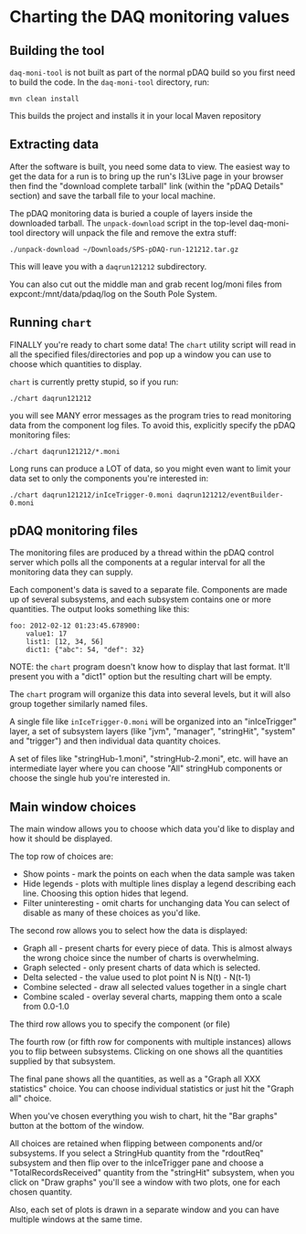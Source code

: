 Charting the DAQ monitoring values
==================================


Building the tool
-----------------
`daq-moni-tool` is not built as part of the normal pDAQ build so you first
need to build the code.  In the `daq-moni-tool` directory, run:

    mvn clean install

This builds the project and installs it in your local Maven repository


Extracting data
---------------
After the software is built, you need some data to view.  The easiest way to
get the data for a run is to bring up the run's I3Live page in your browser
then find the "download complete tarball" link (within the "pDAQ Details"
section) and save the tarball file to your local machine.

The pDAQ monitoring data is buried a couple of layers inside the downloaded
tarball.  The `unpack-download` script in the top-level daq-moni-tool
directory will unpack the file and remove the extra stuff:

    ./unpack-download ~/Downloads/SPS-pDAQ-run-121212.tar.gz

This will leave you with a `daqrun121212` subdirectory.

You can also cut out the middle man and grab recent log/moni files from
expcont:/mnt/data/pdaq/log on the South Pole System.

Running `chart`
---------------

FINALLY you're ready to chart some data!  The `chart` utility script will read
in all the specified files/directories and pop up a window you can use to
choose which quantities to display.

`chart` is currently pretty stupid, so if you run:

    ./chart daqrun121212

you will see MANY error messages as the program tries to read monitoring data
from the component log files.  To avoid this, explicitly specify the pDAQ
monitoring files:

    ./chart daqrun121212/*.moni

Long runs can produce a LOT of data, so you might even want to limit your data
set to only the components you're interested in:

    ./chart daqrun121212/inIceTrigger-0.moni daqrun121212/eventBuilder-0.moni


pDAQ monitoring files
---------------------
The monitoring files are produced by a thread within the pDAQ control server
which polls all the components at a regular interval for all the monitoring
data they can supply.

Each component's data is saved to a separate file.  Components are made up
of several subsystems, and each subsystem contains one or more quantities.
The output looks something like this:

    foo: 2012-02-12 01:23:45.678900:
        value1: 17
        list1: [12, 34, 56]
        dict1: {"abc": 54, "def": 32}

NOTE: the `chart` program doesn't know how to display that last format.  It'll
      present you with a "dict1" option but the resulting chart will be empty.

The `chart` program will organize this data into several levels, but it will
also group together similarly named files.

A single file like `inIceTrigger-0.moni` will be organized into an
"inIceTrigger" layer, a set of subsystem layers (like "jvm", "manager",
"stringHit", "system" and "trigger") and then individual data quantity choices.

A set of files like "stringHub-1.moni", "stringHub-2.moni", etc. will have an
intermediate layer where you can choose "All" stringHub components or choose
the single hub you're interested in.

Main window choices
-------------------
The main window allows you to choose which data you'd like to display and
how it should be displayed.

The top row of choices are:

* Show points - mark the points on each when the data sample was taken
* Hide legends - plots with multiple lines display a legend describing each line.
                 Choosing this option hides that legend.
* Filter uninteresting - omit charts for unchanging data
You can select of disable as many of these choices as you'd like.

The second row allows you to select how the data is displayed:

* Graph all - present charts for every piece of data.  This is almost always
              the wrong choice since the number of charts is overwhelming.
* Graph selected - only present charts of data which is selected.
* Delta selected - the value used to plot point N is N(t) - N(t-1)
* Combine selected - draw all selected values together in a single chart
* Combine scaled - overlay several charts, mapping them onto a scale from 0.0-1.0

The third row allows you to specify the component (or file)

The fourth row (or fifth row for components with multiple instances) allows you
to flip between subsystems.  Clicking on one shows all the quantities
supplied by that subsystem.

The final pane shows all the quantities, as well as a "Graph all XXX statistics"
choice.  You can choose individual statistics or just hit the "Graph all"
choice.

When you've chosen everything you wish to chart, hit the "Bar graphs" button
at the bottom of the window.

All choices are retained when flipping between components and/or subsystems.
If you select a StringHub quantity from the "rdoutReq" subsystem and then flip
over to the inIceTrigger pane and choose a "TotalRecordsReceived" quantity
from the "stringHit" subsystem, when you click on "Draw graphs" you'll see a
window with two plots, one for each chosen quantity.

Also, each set of plots is drawn in a separate window and you can have multiple
windows at the same time.
